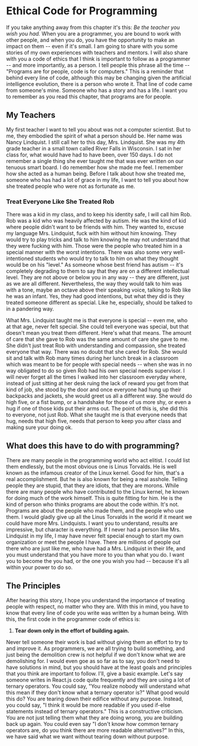 # Ethical Code for Programming

If you take anything away from this chapter it's this:
    _Be the teacher you wish you had._
When you are a programmer, you are bound to work with other people, and when
you do, you have the opportunity to make an impact on them -- even if it's 
small. I am going to share with you some stories of my own experiences with
teachers and mentors. I will also share with you a code of ethics that I think
is important to follow as a programmer -- and more importantly, as a person. I
tell people this phrase all the time -- "Programs are for people, code is for
computers." This is a reminder that behind every line of code, although this
may be changing given the artificial intelligence evolution, there is a person
who wrote it. That line of code came from someone's mine. Someone who has a
story and has a life. I want you to remember as you read this chapter, that
programs are for people.

## My Teachers

My first teacher I want to tell you about was not a computer scientist. But to
me, they embodied the spirit of what a person should be. Her name was Nancy
Lindquist. I still call her to this day, Mrs. Lindquist. She was my 4th grade
teacher in a small town called River Falls in Wisconsin. I sat in her class 
for, what would have had to have been, over 150 days. I do not remember a 
single thing she ever taught me that was ever written on our tenuous smart
board. I do remember how she made me feel. I remember how she acted as a human
being. Before I talk about how she treated me, someone who has had a lot of
grace in my life, I want to tell you about how she treated people who were not
as fortunate as me.

### Treat Everyone Like She Treated Rob

There was a kid in my class, and to keep his identity safe, I will call him
Rob. Rob was a kid who was heavily affected by autism. He was the kind of kid
where people didn't want to be friends with him. They wanted to, excuse my
language Mrs. Lindquist, fuck with him without him knowing. They would try to
play tricks and talk to him knowing he may not understand that they were 
fucking with him. Those were the people who treated him in a special manner
with the worst intentions. There was also some very well-intentioned students
who would try to talk to him on what they thought would be on his "level." As
someone whose best friend has autism -- it's completely degrading to them to 
say that they are on a different intellectual level. They are not above or 
below you in any way -- they are different, just as we are all different.
Nevertheless, the way they would talk to him was with a tone, maybe an octave
above their speaking voice, talking to Rob like he was an infant. Yes, they
had good intentions, but what they did is they treated someone different as
special. Like he, especially, should be talked to in a pandering way.

What Mrs. Lindquist taught me is that everyone is special -- even me, who at 
that age, never felt special. She could tell everyone was special, but that
doesn't mean you treat them different. Here's what that means. The amount of
care that she gave to Rob was the same amount of care she gave to me. She
didn't just treat Rob with understanding and compassion, she treated everyone
that way. There was no doubt that she cared for Rob. She would sit and talk
with Rob many times during her lunch break in a classroom which was meant to 
be for people with special needs -- when she was in no way obligated to do so
given Rob had his own special needs supervisor. I will never forget all the 
times I walked into her classroom everyday where, instead of just sitting at
her desk ruing the lack of reward you get from that kind of job, she stood by
the door and once everyone had hung up their backpacks and jackets, she would
greet us all a different way. She would do high five, or a fist bump, or a
handshake for those of us more shy, or even a hug if one of those kids put 
their arms out. The point of this is, she did this to everyone, not just Rob.
What she taught me is that everyone needs that hug, needs that high five, 
needs that person to keep you after class and making sure your doing ok.

## What does this have to do with programming?

There are many people in the programming world who act elitist. I could list
them endlessly, but the most obvious one is Linus Torvalds. He is well known
as the infamous creator of the Linux kernel. Good for him, that's a real
accomplishment. But he is also known for being a real asshole. Telling people
they are stupid, that they are idiots, that they are morons. While there are
many people who have contributed to the Linux kernel, he known for doing much
of the work himself. This is quite fitting for him. He is the kind of person
who thinks programs are about the code within. It's not. Programs are about
the people who made them, and the people who use them. I would gladly give up
all the Linus Torvalds in the world if it meant we could have more Mrs.
Lindquists. I want you to understand, results are impressive, but character is
everything. If I never had a person like Mrs. Lindquist in my life, I may have
never felt special enough to start my own organization or meet the people I
have. There are millions of people out there who are just like me, who have
had a Mrs. Lindquist in their life, and you must understand that you have more
to you than what you do. I want you to become the you had, or the one you wish
you had -- because it's all within your power to do so.

## The Principles

After hearing this story, I hope you understand the importance of treating
people with respect, no matter who they are. With this in mind, you have to
know that every line of code you write was written by a human being. With
this, the first code in the programmer code of ethics is:

1. **Tear down only in the effort of building again.**

Never tell someone their work is bad without giving them an effort to try to
and improve it. As programmers, we are all trying to build something, and just
being the demolition crew is not helpful if we don't know what we are 
demolishing for. I would even goe as so far as to say, you don't need to have
solutions in mind, but you should have at the least goals and principles that
you think are important to follow. I'll, give a basic example. Let's say 
someone writes in React.js code quite frequently and they are using a lot of
ternary operators. You could say, "You realize nobody will understand what 
this mean if they don't know what a ternary operator is?" What good would this
do? You are tearing down their edifice without any purpose. Instead, you could
say, "I think it would be more readable if you used if-else statements instead
of ternary operators." This is a constructive criticism. You are not just
telling them what they are doing wrong, you are building back up again. You
could even say "I don't know how common ternary operators are, do you think
there are more readable alternatives?" In this, we have said what we want 
without tearing down without purpose.
